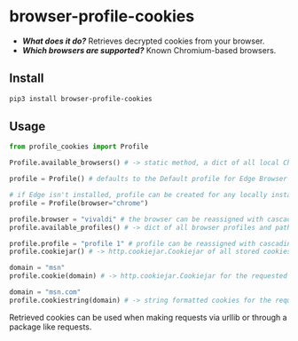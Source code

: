 # browser-profile-cookies #

* ***What does it do?*** Retrieves decrypted cookies from your browser.
* ***Which browsers are supported?*** Known Chromium-based browsers.

## Install ##
```bash
pip3 install browser-profile-cookies
```

## Usage ##

```python
from profile_cookies import Profile

Profile.available_browsers() # -> static method, a dict of all local Chromium browser names and paths

profile = Profile() # defaults to the Default profile for Edge Browser

# if Edge isn't installed, profile can be created for any locally installed Chromium-based browser
profile = Profile(browser="chrome")

profile.browser = "vivaldi" # the browser can be reassigned with cascading changes
profile.available_profiles() # -> dict of all browser profiles and paths

profile.profile = "profile 1" # profile can be reassigned with cascading changes
profile.cookiejar() # -> http.cookiejar.Cookiejar of all stored cookies for 'Profile 1'

domain = "msn"
profile.cookie(domain) # -> http.cookiejar.Cookiejar for the requested domain and profile

domain = "msn.com"
profile.cookiestring(domain) # -> string formatted cookies for the requested domain and profile
```
Retrieved cookies can be used when making requests via urllib or through a package like requests.
